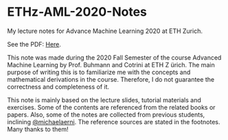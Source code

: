 # ETHz-AML-2020-Notes
My lecture notes for Advance Machine Learning 2020 at ETH Zurich.

See the PDF: [Here](https://github.com/suniique/ETHz-AML-2020-Notes/blob/main/AML2020_Lecture_Notes.pdf).

This note was made during the 2020 Fall Semester of the course Advanced Machine Learning by Prof. Buhmann and Cotrini at ETH Z ̈urich. The main purpose of writing this is to familiarize me with the concepts and mathematical derivations in the course. Therefore, I do not guarantee the correctness and completeness of it.


This note is mainly based on the lecture slides, tutorial materials and exercises. Some of the contents are referenced from the related books or papers. Also, some of the notes are collected from previous students, inclining [@michaelaerni](https://github.com/michaelaerni/eth-introml-lecturenotes). The reference sources are stated in the footnotes. Many thanks to them!
